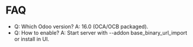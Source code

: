 # FAQ

- Q: Which Odoo version? A: 16.0 (OCA/OCB packaged).
- Q: How to enable? A: Start server with --addon base_binary_url_import or install in UI.
